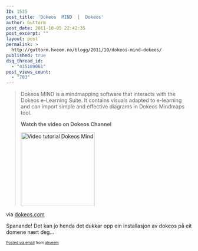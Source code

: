 ```yaml
---
ID: 1535
post_title: 'Dokeos  MIND  |  Dokeos'
author: Guttorm
post_date: 2011-10-05 22:42:35
post_excerpt: ""
layout: post
permalink: >
  http://guttorm.hveem.no/blogg/2011/10/dokeos-mind-dokeos/
published: true
dsq_thread_id:
  - "435189061"
post_views_count:
  - "703"
---
```

<div class='posterous_autopost'><div class="posterous_bookmarklet_entry"> <blockquote class="posterous_long_quote"><p style="">Dokeos MIND is a mindmapping software that interacts with the Dokeos e-Learning Suite. It contains visuals adapted to e-learning and can import simple and effective diagrams in Dokeos Mindmaps tool.</p>  <p style=""><strong>Watch the video on Dokeos Channel</strong></p>  <p style=""><a href="http://www.youtube.com/user/dokeosus#p/f/6/7Squg93XnXs" target="_blank"><img src="http://www.dokeos.com/images/mmyou.png" alt="Video tutorial Dokeos Mind" style="height: 200px;" /></a></p></blockquote>    <div class="posterous_quote_citation">via <a href="http://www.dokeos.com/en/mind">dokeos.com</a></div> <p>Spanande! Det kan jo henda det dukkar opp ein installasjon av dokeos på eit domene nært deg...</p></div>      <p style="font-size: 10px;">  <a href="http://posterous.com">Posted via email</a>   from <a href="http://ghveem.posterous.com/dokeos-mind-dokeos">ghveem</a>  </p>  </div>